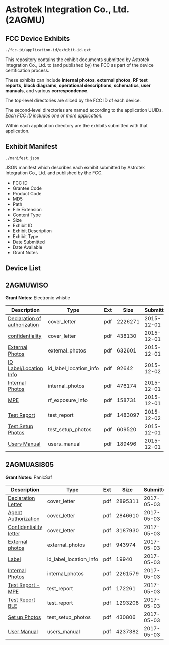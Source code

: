 # Astrotek Integration Co., Ltd. (2AGMU)
## FCC Device Exhibits

```
./fcc-id/application-id/exhibit-id.ext
```

This repository contains the exhibit documents submitted by Astrotek Integration Co., Ltd. to (and published by) the FCC as part of the device certification process.

These exhibits can include **internal photos**, **external photos**, **RF test reports**, **block diagrams**, **operational descriptions**, **schematics**, **user manuals**, and various **correspondence**.

The top-level directories are sliced by the FCC ID of each device.

The second-level directories are named according to the application UUIDs. *Each FCC ID includes one or more application.*

Within each application directory are the exhibits submitted with that application. 

## Exhibit Manifest

```
./manifest.json
```

JSON manifest which describes each exhibit submitted by Astrotek Integration Co., Ltd. and published by the FCC.

- FCC ID
- Grantee Code
- Product Code
- MD5
- Path
- File Extension
- Content Type
- Size
- Exhibit ID
- Exhibit Description
- Exhibit Type
- Date Submitted
- Date Available
- Grant Notes

## Device List
## 2AGMUWISO
**Grant Notes:** Electronic whistle

| Description | Type | Ext | Size | Submitted | Available |
| ----------- | ---- | --- | ---- | --------- | --------- |
| [Declaration of authorization](2AGMUWISO/a066d80dc18ffc3b5b7a8cdb0fe0ac8c/2826635.pdf) | cover_letter | pdf | 2226271 | 2015-12-01 | 2015-12-03 |
| [confidentiality](2AGMUWISO/a066d80dc18ffc3b5b7a8cdb0fe0ac8c/2826636.pdf) | cover_letter | pdf | 438130 | 2015-12-01 | 2015-12-03 |
| [External Photos](2AGMUWISO/a066d80dc18ffc3b5b7a8cdb0fe0ac8c/2826631.pdf) | external_photos | pdf | 632601 | 2015-12-01 | 2016-05-31 |
| [ID Label/Location Info](2AGMUWISO/a066d80dc18ffc3b5b7a8cdb0fe0ac8c/2828005.pdf) | id_label_location_info | pdf | 92642 | 2015-12-02 | 2015-12-03 |
| [Internal Photos](2AGMUWISO/a066d80dc18ffc3b5b7a8cdb0fe0ac8c/2826632.pdf) | internal_photos | pdf | 476174 | 2015-12-01 | 2016-05-31 |
| [MPE](2AGMUWISO/a066d80dc18ffc3b5b7a8cdb0fe0ac8c/2826634.pdf) | rf_exposure_info | pdf | 158731 | 2015-12-01 | 2015-12-03 |
| [Test Report](2AGMUWISO/a066d80dc18ffc3b5b7a8cdb0fe0ac8c/2828004.pdf) | test_report | pdf | 1483097 | 2015-12-02 | 2015-12-03 |
| [Test Setup Photos](2AGMUWISO/a066d80dc18ffc3b5b7a8cdb0fe0ac8c/2826633.pdf) | test_setup_photos | pdf | 609520 | 2015-12-01 | 2016-05-31 |
| [Users Manual](2AGMUWISO/a066d80dc18ffc3b5b7a8cdb0fe0ac8c/2826630.pdf) | users_manual | pdf | 189496 | 2015-12-01 | 2016-05-31 |
## 2AGMUASI805
**Grant Notes:** PanicSaf

| Description | Type | Ext | Size | Submitted | Available |
| ----------- | ---- | --- | ---- | --------- | --------- |
| [Declaration Letter](2AGMUASI805/684368c5d8410edaae4f49f2c1309c80/3378389.pdf) | cover_letter | pdf | 2895311 | 2017-05-03 | 2017-05-03 |
| [Agent Authorization](2AGMUASI805/684368c5d8410edaae4f49f2c1309c80/3378390.pdf) | cover_letter | pdf | 2846610 | 2017-05-03 | 2017-05-03 |
| [Confidentiality letter](2AGMUASI805/684368c5d8410edaae4f49f2c1309c80/3378391.pdf) | cover_letter | pdf | 3187930 | 2017-05-03 | 2017-05-03 |
| [External photos](2AGMUASI805/684368c5d8410edaae4f49f2c1309c80/3378392.pdf) | external_photos | pdf | 943974 | 2017-05-03 | 2017-10-29 |
| [Label](2AGMUASI805/684368c5d8410edaae4f49f2c1309c80/3378398.pdf) | id_label_location_info | pdf | 19940 | 2017-05-03 | 2017-05-03 |
| [Internal Photos](2AGMUASI805/684368c5d8410edaae4f49f2c1309c80/3378393.pdf) | internal_photos | pdf | 2261579 | 2017-05-03 | 2017-10-29 |
| [Test Report - MPE](2AGMUASI805/684368c5d8410edaae4f49f2c1309c80/3378396.pdf) | test_report | pdf | 172261 | 2017-05-03 | 2017-05-03 |
| [Test Report BLE](2AGMUASI805/684368c5d8410edaae4f49f2c1309c80/3378397.pdf) | test_report | pdf | 1293208 | 2017-05-03 | 2017-05-03 |
| [Set up Photos](2AGMUASI805/684368c5d8410edaae4f49f2c1309c80/3378394.pdf) | test_setup_photos | pdf | 430806 | 2017-05-03 | 2017-10-29 |
| [User Manual](2AGMUASI805/684368c5d8410edaae4f49f2c1309c80/3378395.pdf) | users_manual | pdf | 4237382 | 2017-05-03 | 2017-10-29 |
